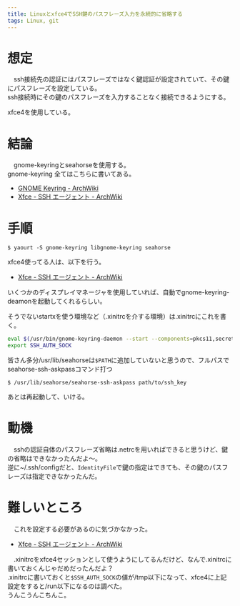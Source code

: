 ```yaml
---
title: Linuxとxfce4でSSH鍵のパスフレーズ入力を永続的に省略する
tags: Linux, git
---
```

# 想定
　ssh接続先の認証にはパスフレーズではなく鍵認証が設定されていて、その鍵にパスフレーズを設定している。  
ssh接続時にその鍵のパスフレーズを入力することなく接続できるようにする。

xfce4を使用している。


# 結論
　gnome-keyringとseahorseを使用する。  
gnome-keyring
全てはこちらに書いてある。

- [GNOME Keyring - ArchWiki](https://wiki.archlinuxjp.org/index.php/GNOME_Keyring)
- [Xfce - SSH エージェント - ArchWiki](https://wiki.archlinuxjp.org/index.php/Xfce#SSH_.E3.82.A8.E3.83.BC.E3.82.B8.E3.82.A7.E3.83.B3.E3.83.88)


# 手順

```console
$ yaourt -S gnome-keyring libgnome-keyring seahorse
```

xfce4使ってる人は、以下を行う。

- [Xfce - SSH エージェント - ArchWiki](https://wiki.archlinuxjp.org/index.php/Xfce#SSH_.E3.82.A8.E3.83.BC.E3.82.B8.E3.82.A7.E3.83.B3.E3.83.88)

いくつかのディスプレイマネージャを使用していれば、自動でgnome-keyring-deamonを起動してくれるらしい。

そうでないstartxを使う環境など（.xinitrcを介する環境）は.xinitrcにこれを書く。

```sh
eval $(/usr/bin/gnome-keyring-daemon --start --components=pkcs11,secrets,ssh)
export SSH_AUTH_SOCK
```

皆さん多分/usr/lib/seahorseは`$PATH`に追加していないと思うので、フルパスでseahorse-ssh-askpassコマンド打つ
```console
$ /usr/lib/seahorse/seahorse-ssh-askpass path/to/ssh_key
```

あとは再起動して、いける。


# 動機
　sshの認証自体のパスフレーズ省略は.netrcを用いればできると思うけど、鍵の省略はできなかったんだよ〜。  
逆に~/.ssh/configだと、`IdentityFile`で鍵の指定はできても、その鍵のパスフレーズは指定できなかったんだ。


# 難しいところ
　これを設定する必要があるのに気づかなかった。

- [Xfce - SSH エージェント - ArchWiki](https://wiki.archlinuxjp.org/index.php/Xfce#SSH_.E3.82.A8.E3.83.BC.E3.82.B8.E3.82.A7.E3.83.B3.E3.83.88)

　.xinitrcをxfce4セッションとして使うようにしてるんだけど、なんで.xinitrcに書いておくんじゃだめだったんだよ？  
.xinitrcに書いておくと`$SSH_AUTH_SOCK`の値が/tmp以下になって、xfce4に上記設定をすると/run以下になるのは調べた。  
うんこうんこちんこ。
